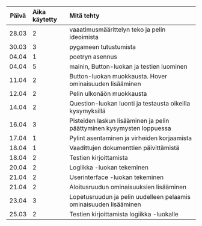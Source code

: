 | Päivä | Aika käytetty | Mitä tehty  |
| :----:|:-----| :-----|
| 28.03 | 2   | vaaatimusmäärittelyn teko ja pelin ideoimista
| 30.03 | 3   | pygameen tutustumista
| 04.04 | 1   | poetryn asennus
| 04.04 | 5   | mainin, Button-luokan ja testien luominen
| 11.04 | 2   | Button-luokan muokkausta. Hover ominaisuuden lisääminen
| 12.04 | 2   | Pelin ulkonäön muokkausta
| 14.04 | 2   | Question-luokan luonti ja testausta oikeilla kysymyksillä
| 16.04 | 3   | Pisteiden laskun lisääminen ja pelin päättyminen kysymysten loppuessa
| 17.04 | 1   | Pylint asentaminen ja virheiden korjaamista
| 18.04 | 1   | Vaadittujen dokumenttien päivittämistä
| 18.04 | 2   | Testien kirjoittamista
| 20.04 | 2   | Logiikka -luokan tekeminen
| 21.04 | 2   | Userinterface -luokan tekeminen
| 21.04 | 2   | Aloitusruudun ominaisuuksien lisääminen
| 23.04 | 3   | Lopetusruudun ja pelin uudelleen pelaamis ominaisuuden lisääminen
| 25.03 | 2   | Testien kirjoittamista logiikka -luokalle
